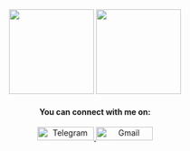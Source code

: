 <div align=center> 
    <img height="150px" width="auto" src="https://github-readme-stats.vercel.app/api?username=morheus9&hide_title=false&hide_border=true&include_all_commits=true&count_private=true&layout=compact&hide=prs&theme=react" />
    <img height="150px" width="auto" src="https://github-readme-stats.vercel.app/api/top-langs/?username=morheus9&layout=pie&hide=html&hide_title=false&hide_border=true&theme=react" />
    <h4><b>You can connect with me on:</b></h4>
    <a href="https://t.me/half_liter_frog">
        <img width="100" height="24px" src="https://img.shields.io/badge/Telegram-2CA5E0?style=for-the-badge&logo=telegram&logoColor=white" alt="Telegram">
    </a>
    <a href="mailto:nodegopher@gmail.com">
        <img width="100" height="24px" src="https://img.shields.io/badge/Gmail-D14836?style=for-the-badge&logo=gmail&logoColor=white" alt="Gmail">
    </a>
</div>
